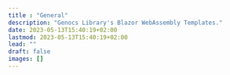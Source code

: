 ```yaml
---
title : "General"
description: "Genocs Library's Blazor WebAssembly Templates."
date: 2023-05-13T15:40:19+02:00
lastmod: 2023-05-13T15:40:19+02:00
lead: ""
draft: false
images: []
---
```

